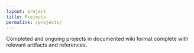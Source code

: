 ```yaml
---
layout: project
title: Projects
permalink: /projects/
---
```


Completed and ongoing projects in documented wiki format complete with relevant artifacts and references.